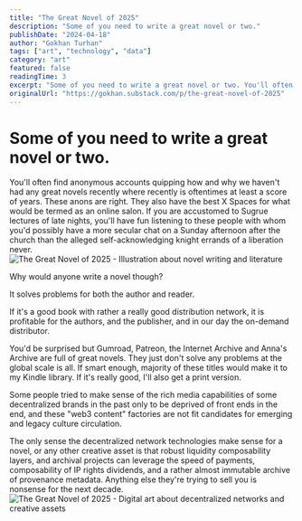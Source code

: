 ```yaml
---
title: "The Great Novel of 2025"
description: "Some of you need to write a great novel or two."
publishDate: "2024-04-18"
author: "Gokhan Turhan"
tags: ["art", "technology", "data"]
category: "art"
featured: false
readingTime: 3
excerpt: "Some of you need to write a great novel or two. You'll often find anonymous accounts quipping how and why we haven't had any great novels recently where recently is oftentimes at least a score..."
originalUrl: "https://gokhan.substack.com/p/the-great-novel-of-2025"
---
```


# Some of you need to write a great novel or two.

You'll often find anonymous accounts quipping how and why we haven't had any great novels recently where recently is oftentimes at least a score of years. These anons are right. They also have the best X Spaces for what would be termed as an online salon. If you are accustomed to Sugrue lectures of late nights, you'll have fun listening to these people with whom you'd possibly have a more secular chat on a Sunday afternoon after the church than the alleged self-acknowledging knight errands of a liberation never.
![The Great Novel of 2025 - Illustration about novel writing and literature](/blog/images/the-great-novel-of-2025-1752996705401.png)

Why would anyone write a novel though?

It solves problems for both the author and reader.

If it's a good book with rather a really good distribution network, it is profitable for the authors, and the publisher, and in our day the on-demand distributor.

You'd be surprised but Gumroad, Patreon, the Internet Archive and Anna's Archive are full of great novels. They just don't solve any problems at the global scale is all. If smart enough, majority of these titles would make it to my Kindle library. If it's really good, I'll also get a print version.

Some people tried to make sense of the rich media capabilities of some decentralized brands in the past only to be deprived of front ends in the end, and these "web3 content" factories are not fit candidates for emerging and legacy culture circulation.

The only sense the decentralized network technologies make sense for a novel, or any other creative asset is that robust liquidity composability layers, and archival projects can leverage the speed of payments, composability of IP rights dividends, and a rather almost immutable archive of provenance metadata. Anything else they're trying to sell you is nonsense for the next decade.
![The Great Novel of 2025 - Digital art about decentralized networks and creative assets](/blog/images/the-great-novel-of-2025-1752996706350.png)